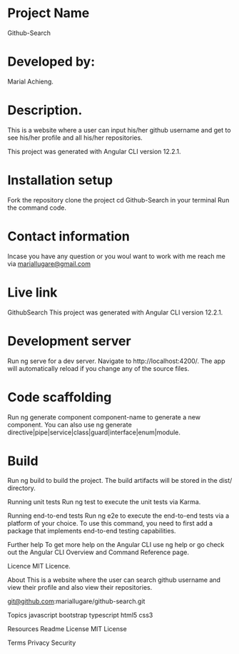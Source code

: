 # Project Name
Github-Search

# Developed by:
Marial Achieng.

# Description.
This is a website where a user can input his/her github username and get to see his/her profile and all his/her repositories.

This project was generated with Angular CLI version 12.2.1.

# Installation setup
Fork the repository clone the project cd Github-Search in your terminal Run the command code.

# Contact information
Incase you have any question or you woul want to work with me reach me via mariallugare@gmail.com

# Live link
GithubSearch This project was generated with Angular CLI version 12.2.1.

# Development server
Run ng serve for a dev server. Navigate to http://localhost:4200/. The app will automatically reload if you change any of the source files.

# Code scaffolding
Run ng generate component component-name to generate a new component. You can also use ng generate directive|pipe|service|class|guard|interface|enum|module.

# Build
Run ng build to build the project. The build artifacts will be stored in the dist/ directory.

Running unit tests
Run ng test to execute the unit tests via Karma.

Running end-to-end tests
Run ng e2e to execute the end-to-end tests via a platform of your choice. To use this command, you need to first add a package that implements end-to-end testing capabilities.

Further help
To get more help on the Angular CLI use ng help or go check out the Angular CLI Overview and Command Reference page.

Licence
MIT Licence.

About
This is a website where the user can search github username and view their profile and also view their repositories.

git@github.com:mariallugare/github-search.git

Topics
javascript bootstrap typescript html5 css3

Resources Readme License MIT License

Terms Privacy Security
